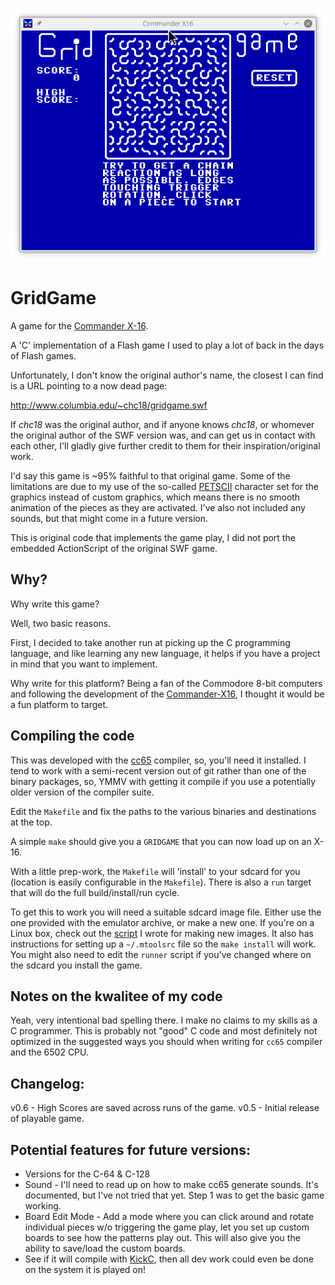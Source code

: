 ![gridgame](gridgame.png)

# GridGame

A game for the [Commander X-16](https://www.commanderx16.com).

A 'C' implementation of a Flash game I used to play a lot of back in the
days of Flash games.

Unfortunately, I don't know the original author's name, the closest I
can find is a URL pointing to a now dead page:

http://www.columbia.edu/~chc18/gridgame.swf

If *chc18* was the original author, and if anyone knows *chc18*, or
whomever the original author of the SWF version was, and can get us in
contact with each other, I'll gladly give further credit to them for
their inspiration/original work.

I'd say this game is ~95% faithful to that original game.
Some of the limitations are due to my use of the so-called
[PETSCII](https://en.wikipedia.org/wiki/PETSCII) character set for the
graphics instead of custom graphics, which means there is no smooth
animation of the pieces as they are activated.  I've also not included
any sounds, but that might come in a future version.

This is original code that implements the game play, I did not port the
embedded ActionScript of the original SWF game.

## Why?

Why write this game?  

Well, two basic reasons.  

First, I decided to take another run at picking up the C programming
language, and like learning any new language, it helps if you have a
project in mind that you want to implement.

Why write for this platform?  Being a fan of the Commodore
8-bit computers and following the development of the
[Commander-X16](https://www.commanderx16.com/), I thought it would be a
fun platform to target.

## Compiling the code

This was developed with the [cc65](https://cc65.github.io/) compiler,
so, you'll need it installed.  I tend to work with a semi-recent version
out of git rather than one of the binary packages, so, YMMV with getting
it compile if you use a potentially older version of the compiler suite.

Edit the `Makefile` and fix the paths to the various binaries and
destinations at the top.

A simple `make` should give you a `GRIDGAME` that you can now load up on
an X-16.

With a little prep-work, the `Makefile` will 'install' to your sdcard
for you (location is easily configurable in the `Makefile`).  There is
also a `run` target that will do the full build/install/run cycle.

To get this to work you will need a suitable sdcard image
file.  Either use the one provided with the emulator archive,
or make a new one.  If you're on a Linux box, check out the
[script](https://github.com/mparson/mkcard) I wrote for making new
images.  It also has instructions for setting up a `~/.mtoolsrc` file so
the `make install` will work.  You might also need to edit the `runner`
script if you've changed where on the sdcard you install the game.

## Notes on the kwalitee of my code

Yeah, very intentional bad spelling there.  I make no claims to my
skills as a C programmer.  This is probably not "good" C code and most
definitely not optimized in the suggested ways you should when writing
for `cc65` compiler and the 6502 CPU.

## Changelog:

v0.6 - High Scores are saved across runs of the game.
v0.5 - Initial release of playable game.

## Potential features for future versions:

* Versions for the C-64 & C-128
* Sound - I'll need to read up on how to make cc65 generate sounds.
  It's documented, but I've not tried that yet.  Step 1 was to get the
  basic game working.
* Board Edit Mode - Add a mode where you can click around and rotate
  individual pieces w/o triggering the game play, let you set up custom
  boards to see how the patterns play out.  This will also give you the
  ability to save/load the custom boards.
* See if it will compile with [KickC](https://gitlab.com/camelot/kickc),
  then all dev work could even be done on the system it is played on!
